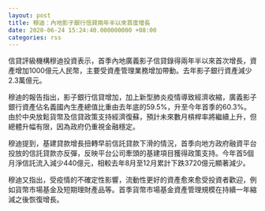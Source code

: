 ```yaml
---
layout: post
title: 穆迪：內地影子銀行信貸兩年半以來首度增長
date: 2020-06-24 15:24:40.000000000 +08:00
categories: rss
---
```


信貸評級機構穆迪投資表示，首季內地廣義影子信貸錄得兩年半以來首次增長，資產增加1000億元人民幣，主要受資產管理業務增加帶動。去年影子銀行資產減少2.3萬億元。

穆迪的報告指出，影子銀行信貸增加，加上新型肺炎疫情導致經濟收縮，廣義影子銀行資產佔名義國內生產總值比重由去年底的59.5%，升至今年首季的60.3%。由於中央放鬆貨幣及信貸政策支持經濟復蘇，預計未來數月槓桿率將繼續上升，但總體升幅有限，因為政府仍重視金融穩定。

穆迪提到，基建貸款增長扭轉早前信託貸款下滑的情況，首季向地方政府融資平台投放的信託貸款亦反彈，反映平台公司牽頭的基建項目獲得政策支持。今年首5個月淨信託流入減少440億元，相較去年8月至12月累計下跌3720億元顯著減少。

穆迪又指出，受疫情的不確定性影響，流動性更好的資產愈來愈受投資者歡迎，例如貨幣市場基金及短期理財產品等。首季貨幣市場基金資產管理規模在持續一年縮減之後恢復增長。
